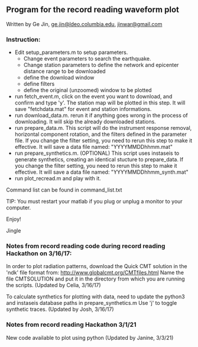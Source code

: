 ## Program for the record reading waveform plot
Written by Ge Jin, ge.jin@ldeo.columbia.edu, jinwar@gmail.com

### Instruction: 

* Edit setup_parameters.m to setup parameters.
	- Change event parameters to search the earthquake.
	- Change station parameters to define the network and epicenter distance range to be downloaded
	- define the download window
	- define filters
	- define the original (unzoomed) window to be plotted
* run fetch_event.m, click on the event you want to download, and confirm and type 'y'. The station map will be plotted in this step. It will save "fetchdata.mat" for event and station informations.
* run download_data.m. rerun it if anything goes wrong in the process of downloading. It will skip the already downloaded stations. 
* run prepare_data.m. This script will do the instrument response removal, horizontal component rotation, and the filters defined in the parameter file. If you change the filter setting, you need to rerun this step to make it effective. It will save a data file named: "YYYYMMDDhhmm.mat"
* run prepare_synthetics.m. (OPTIONAL) This script uses instaseis to generate synthetics, creating an identical stucture to prepare_data. If you change the filter setting, you need to rerun this step to make it effective. It will save a data file named: "YYYYMMDDhhmm_synth.mat"
* run plot_recread.m and play with it.

Command list can be found in command_list.txt

TIP: You must restart your matlab if you plug or unplug a monitor to your computer.

Enjoy!

Jingle

### Notes from record reading code during record reading Hackathon on 3/16/17:

In order to plot radiation patterns, download the Quick CMT solution in the 'ndk' file format from:
http://www.globalcmt.org/CMTfiles.html
Name the file CMTSOLUTION and put it in the directory from which you are running the scripts.
(Updated by Celia, 3/16/17)

To calculate synthetics for plotting with data, need to update the python3 and instaseis database paths in prepare_synthetics.m
Use 'j' to toggle synthetic traces.
(Updated by Josh, 3/16/17)

### Notes from record reading Hackathon 3/1/21

New code available to plot using python
(Updated by Janine, 3/3/21)

